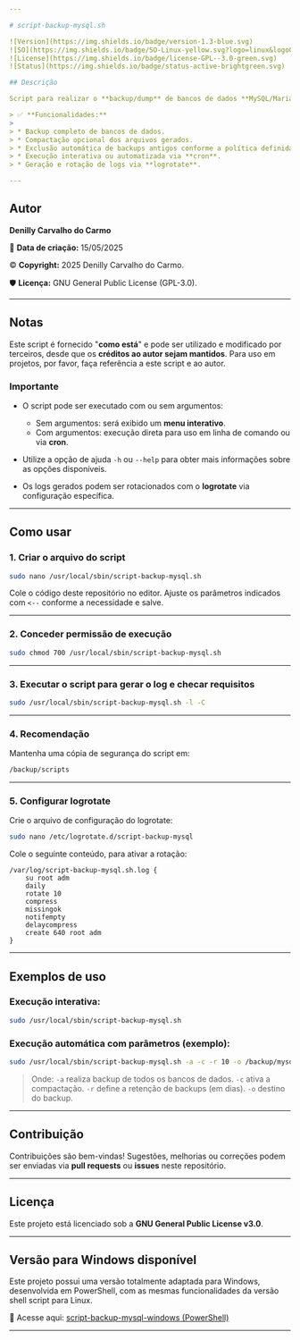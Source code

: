 ```yaml
---

# script-backup-mysql.sh

![Version](https://img.shields.io/badge/version-1.3-blue.svg)
![SO](https://img.shields.io/badge/SO-Linux-yellow.svg?logo=linux&logoColor=black)
![License](https://img.shields.io/badge/license-GPL--3.0-green.svg)
![Status](https://img.shields.io/badge/status-active-brightgreen.svg)

## Descrição

Script para realizar o **backup/dump** de bancos de dados **MySQL/MariaDB**, com funcionalidades adicionais de **compactação** e **exclusão automática de backups antigos**.

> ✅ **Funcionalidades:**
>
> * Backup completo de bancos de dados.
> * Compactação opcional dos arquivos gerados.
> * Exclusão automática de backups antigos conforme a política definida.
> * Execução interativa ou automatizada via **cron**.
> * Geração e rotação de logs via **logrotate**.

---
```


## Autor

**Denilly Carvalho do Carmo**

📅 **Data de criação:** 15/05/2025

©️ **Copyright:** 2025 Denilly Carvalho do Carmo.

🛡️ **Licença:** GNU General Public License (GPL-3.0).

---

## Notas

Este script é fornecido "**como está**" e pode ser utilizado e modificado por terceiros, desde que os **créditos ao autor sejam mantidos**. Para uso em projetos, por favor, faça referência a este script e ao autor.

### Importante

* O script pode ser executado com ou sem argumentos:

  * Sem argumentos: será exibido um **menu interativo**.
  * Com argumentos: execução direta para uso em linha de comando ou via **cron**.

* Utilize a opção de ajuda `-h` ou `--help` para obter mais informações sobre as opções disponíveis.

* Os logs gerados podem ser rotacionados com o **logrotate** via configuração específica.

---

## Como usar

### 1. Criar o arquivo do script

```bash
sudo nano /usr/local/sbin/script-backup-mysql.sh
```

Cole o código deste repositório no editor. Ajuste os parâmetros indicados com `<--` conforme a necessidade e salve.

---

### 2. Conceder permissão de execução

```bash
sudo chmod 700 /usr/local/sbin/script-backup-mysql.sh
```

---

### 3. Executar o script para gerar o log e checar requisitos

```bash
sudo /usr/local/sbin/script-backup-mysql.sh -l -C
```

---

### 4. Recomendação

Mantenha uma cópia de segurança do script em:

```bash
/backup/scripts
```

---

### 5. Configurar logrotate

Crie o arquivo de configuração do logrotate:

```bash
sudo nano /etc/logrotate.d/script-backup-mysql
```

Cole o seguinte conteúdo, para ativar a rotação:

```logrotate
/var/log/script-backup-mysql.sh.log {
    su root adm
    daily
    rotate 10
    compress
    missingok
    notifempty
    delaycompress
    create 640 root adm
}
```

---

## Exemplos de uso

### Execução interativa:

```bash
sudo /usr/local/sbin/script-backup-mysql.sh
```

### Execução automática com parâmetros (exemplo):

```bash
sudo /usr/local/sbin/script-backup-mysql.sh -a -c -r 10 -o /backup/mysql
```

> Onde:
> `-a` realiza backup de todos os bancos de dados.
> `-c` ativa a compactação.
> `-r` define a retenção de backups (em dias).
> `-o` destino do backup.

---

## Contribuição

Contribuições são bem-vindas!
Sugestões, melhorias ou correções podem ser enviadas via **pull requests** ou **issues** neste repositório.

---

## Licença

Este projeto está licenciado sob a **GNU General Public License v3.0**.

---

## Versão para Windows disponível
Este projeto possui uma versão totalmente adaptada para Windows, desenvolvida em PowerShell, com as mesmas funcionalidades da versão shell script para Linux.

🔗 Acesse aqui:
[script-backup-mysql-windows (PowerShell)](https://github.com/denilly/Script-backup-mysql-win)

---
